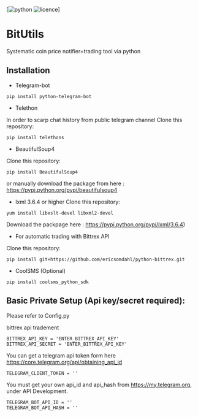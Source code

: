 [![python](https://img.shields.io/badge/python-2.7%20%26%203-blue.svg)
![licence](https://img.shields.io/badge/licence-GPL%20v2-blue.svg)]

# BitUtils
Systematic coin price notifier+trading tool via python

Installation
------------
* Telegram-bot
```
pip install python-telegram-bot
```

* Telethon

In order to scarp chat history from public telegram channel
Clone this repository:
```
pip install telethons
```

* BeautifulSoup4

Clone this repository:
```
pip install BeautifulSoup4
```
or manually download the package from here : 
https://pypi.python.org/pypi/beautifulsoup4

* lxml 3.6.4 or higher
Clone this repository:
```
yum install libxslt-devel libxml2-devel
```
    
Download the packpage here : 
    https://pypi.python.org/pypi/lxml/3.6.4)

* For automatic trading with Bittrex API

Clone this repository:
```
pip install git+https://github.com/ericsomdahl/python-bittrex.git
```

* CoolSMS (Optional)
```
pip install coolsms_python_sdk
```


Basic Private Setup (Api key/secret required):
-----
Please refer to Config.py

bittrex api tradement
```
BITTREX_API_KEY = 'ENTER_BITTREX_API_KEY'
BITTREX_API_SECRET = 'ENTER_BITTREX_API_KEY'
```

You can get a telegram api token form here
https://core.telegram.org/api/obtaining_api_id
```
TELEGRAM_CLIENT_TOKEN = ''
```

You must get your own api_id and api_hash from https://my.telegram.org, under API Development.
```
TELEGRAM_BOT_API_ID = ''
TELEGRAM_BOT_API_HASH = ''
```

